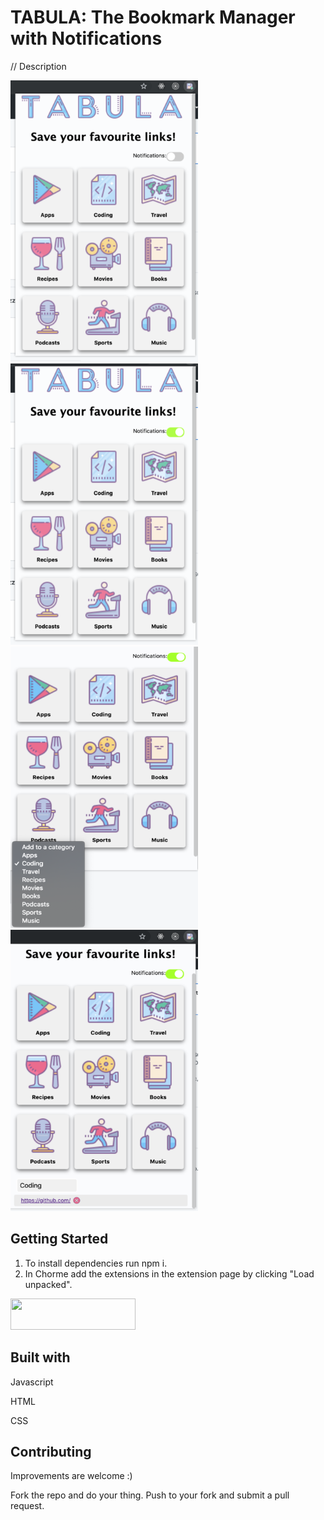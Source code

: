 # TABULA: The Bookmark Manager with Notifications
// Description

<section>
  <img width="300" height="450" src="Assets/img1r.png">
  <img width="300" height="450" src="Assets/img2r.png">
  <img width="300" height="450" src="Assets/img3r.png">
  <img width="300" height="450" src="Assets/img4r.png">
</section>

## Getting Started
1) To install dependencies run npm i.
2) In Chorme add the extensions in the extension page by clicking "Load unpacked".

<img width="200" height="50" src="Assets/img5r.png">


## Built with
Javascript

HTML

CSS

## Contributing

Improvements are welcome :)

Fork the repo and do your thing. Push to your fork and submit a pull request.

